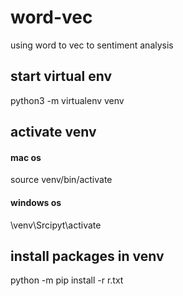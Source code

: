 # word-vec
using word to vec to sentiment analysis



## start virtual env
python3 -m virtualenv venv

## activate venv
#### mac os
source venv/bin/activate

#### windows os
\venv\Srcipyt\activate

## install packages in venv
python -m pip install -r r.txt